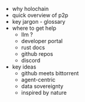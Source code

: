 - why holochain
- quick overview of p2p
- key jargon - glossary
- where to get help
  - llm ?
  - developer portal
  - rust docs
  - github repos
  - discord
- key ideas
  - github meets bittorrent
  - agent-centric
  - data sovereignty
  - inspired by nature
